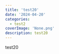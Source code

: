 ```yaml
---
title: 'test20'
date: '2024-04-20'
categories:
  - test2
coverImage: 'None.png'
description: test20
---
```


test20
